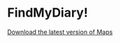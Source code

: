 # FindMyDiary!


[Download the latest version of Maps](https://github.com/ImTGLucky/FindMyDiary-/releases/latest)
